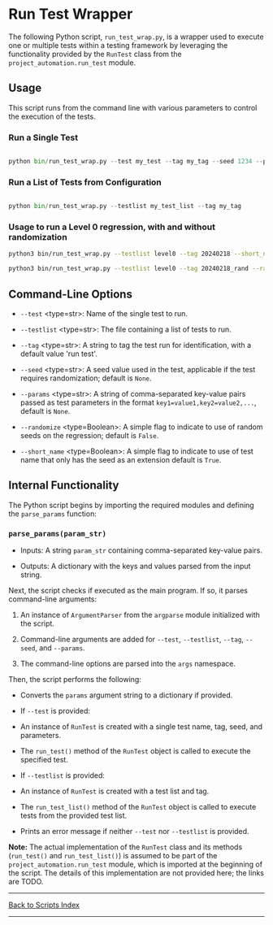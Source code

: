 # Run Test Wrapper

The following Python script, `run_test_wrap.py`, is a wrapper used to execute one or multiple tests within a testing framework by leveraging the functionality provided by the `RunTest` class from the `project_automation.run_test` module.

## Usage

This script runs from the command line with various parameters to control the execution of the tests.

### Run a Single Test

```python

python bin/run_test_wrap.py --test my_test --tag my_tag --seed 1234 --params N=8,M=16

```

### Run a List of Tests from Configuration

```python

python bin/run_test_wrap.py --testlist my_test_list --tag my_tag

```

### Usage to run a Level 0 regression, with and without randomization

```sh
python3 bin/run_test_wrap.py --testlist level0 --tag 20240218 --short_name

python3 bin/run_test_wrap.py --testlist level0 --tag 20240218_rand --randomize --short_name

```

## Command-Line Options

- `--test` \<type=str>: Name of the single test to run.

- `--testlist` \<type=str>: The file containing a list of tests to run.

- `--tag` \<type=str>: A string to tag the test run for identification, with a default value 'run test'.

- `--seed` \<type=str>: A seed value used in the test, applicable if the test requires randomization; default is `None`.

- `--params` \<type=str>: A string of comma-separated key-value pairs passed as test parameters in the format `key1=value1,key2=value2,...`, default is `None`.

- `--randomize` \<type=Boolean>: A simple flag to indicate to use of random seeds on the regression; default is `False`.

- `--short_name` \<type=Boolean>: A simple flag to indicate to use of test name that only has the seed as an extension default is `True`.

## Internal Functionality

The Python script begins by importing the required modules and defining the `parse_params` function:

### `parse_params(param_str)`

- Inputs: A string `param_str` containing comma-separated key-value pairs.

- Outputs: A dictionary with the keys and values parsed from the input string.

Next, the script checks if executed as the main program. If so, it parses command-line arguments:

1. An instance of `ArgumentParser` from the `argparse` module initialized with the script.

2. Command-line arguments are added for `--test`, `--testlist`, `--tag`, `--seed`, and `--params`.

3. The command-line options are parsed into the `args` namespace.

Then, the script performs the following:

- Converts the `params` argument string to a dictionary if provided.

- If `--test` is provided:

- An instance of `RunTest` is created with a single test name, tag, seed, and parameters.

- The `run_test()` method of the `RunTest` object is called to execute the specified test.

- If `--testlist` is provided:

- An instance of `RunTest` is created with a test list and tag.

- The `run_test_list()` method of the `RunTest` object is called to execute tests from the provided test list.

- Prints an error message if neither `--test` nor `--testlist` is provided.

**Note:** The actual implementation of the `RunTest` class and its methods (`run_test()` and `run_test_list()`) is assumed to be part of the `project_automation.run_test` module, which is imported at the beginning of the script. The details of this implementation are not provided here; the links are TODO.

---

[Back to Scripts Index](index.md)

---
